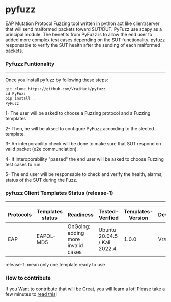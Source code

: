 # pyfuzz
EAP Mutation Protocol Fuzzing tool written in python act like client/server that will send malformed packets toward SUT/DUT. 
PyFuzz use scapy as a principal module. The benefits from PyFuzz is to allow the end user to added more complex test cases depending on the SUT functionality.
pyfuzz responsable to verify the SUT health after the sending of each malformed packets.

### Pyfuzz Funtionality
-------------------------------------------------------------------------------------------------------------------------------
Once you install pyfuzz by following these steps:
```diff
git clone https://github.com/VraiHack/pyfuzz
cd PyFuzz
pip install .
PyFuzz
``` 
1- The user will be asked to choose a Fuzzing protocol and a Fuzzing templates

2- Then, he will be aksed to configure PyFuzz according to the slected template.

3- An interporability check will be done to make sure that SUT respond on valid packet (e2e communciation).

4- If interoporability "passed" the end user will be asked to choose Fuzzing test cases to run.

5- The end user will be responsable to check and verify the health, alarms, status of the SUT during the Fuzz.

### pyfuzz Client Templates Status (release-1)
-------------------------------------------------------------------------------------------------------------------------------
| Protocols | Templates status | Readiness | Tested-Verified | Templates-Version | Developer.name | Tutorial
| --- | --- | --- | --- | --- | --- | --- |
| EAP | EAPOL-MD5 | OnGoing: adding more invalid cases | Ubuntu 20.04.5 / Kali 2022.4  | 1.0.0 | VraiHack | [youtube](https://www.youtube.com/watch?v=jLkujI5uhn4)

release-1: mean only one template ready to use

### How to contribute
If you Want to contribute that will be Great, you will learn a lot! Please take a few minutes to [read this](https://github.com/VraiHack/pyfuzz/blob/main/contribute.md)!
